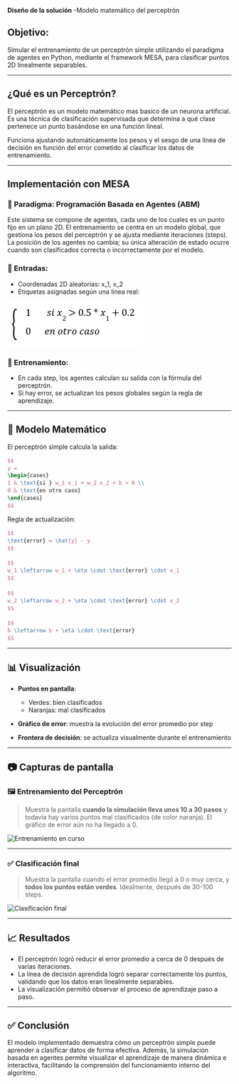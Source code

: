 **Diseño de la solución**
 -Modelo matemático del perceptrón 

## Objetivo:  
Simular el entrenamiento de un perceptrón simple utilizando el paradigma de agentes en Python, mediante el framework MESA, para clasificar puntos 2D linealmente separables.

---

##  ¿Qué es un Perceptrón?

El perceptrón es un modelo matemático mas basico de un neurona artificial. Es una técnica de clasificación supervisada que determina a qué clase pertenece un punto basándose en una función lineal.

Funciona ajustando automáticamente los pesos y el sesgo de una línea de decisión en función del error cometido al clasificar los datos de entrenamiento.

---

## Implementación con MESA

### 🔸 Paradigma: Programación Basada en Agentes (ABM)

Este sistema se compone de agentes, cada uno de los cuales es un punto fijo en un plano 2D. El entrenamiento se centra en un modelo global, que gestiona los pesos del perceptrón y se ajusta mediante iteraciones (steps). La posición de los agentes no cambia; su única alteración de estado ocurre cuando son clasificados correcta o incorrectamente por el modelo.

### 🔸 Entradas:

- Coordenadas 2D aleatorias: x_1, x_2 
- Etiquetas asignadas según una línea real:
  
![Diagrama c1](../Imagenes/c1.png)


### 🔸 Entrenamiento:

- En cada step, los agentes calculan su salida con la fórmula del perceptrón.
- Si hay error, se actualizan los pesos globales según la regla de aprendizaje.

---

## 🧮 Modelo Matemático

El perceptrón simple calcula la salida:

```latex
$$
y = 
\begin{cases}
1 & \text{si } w_1 x_1 + w_2 x_2 + b > 0 \\
0 & \text{en otro caso}
\end{cases}
$$
````

Regla de actualización:

```latex
$$
\text{error} = \hat{y} - y
$$

$$
w_1 \leftarrow w_1 + \eta \cdot \text{error} \cdot x_1
$$

$$
w_2 \leftarrow w_2 + \eta \cdot \text{error} \cdot x_2
$$

$$
b \leftarrow b + \eta \cdot \text{error}
$$
```

---

## 📊 Visualización

* **Puntos en pantalla**:

  * Verdes: bien clasificados
  * Naranjas: mal clasificados
* **Gráfico de error**: muestra la evolución del error promedio por step
* **Frontera de decisión**: se actualiza visualmente durante el entrenamiento

---

## 📷 Capturas de pantalla

### 🖼️ Entrenamiento del Perceptrón

> Muestra la pantalla **cuando la simulación lleva unos 10 a 30 pasos** y todavía hay varios puntos mal clasificados (de color naranja). El gráfico de error aún no ha llegado a 0.

![Entrenamiento en curso](capturas/entrenamiento.png)

---

### ✅ Clasificación final

> Muestra la pantalla cuando el error promedio llegó a 0 o muy cerca, y **todos los puntos están verdes**. Idealmente, después de 30-100 steps.

![Clasificación final](capturas/final.png)

---

## 📈 Resultados

* El perceptrón logró reducir el error promedio a cerca de 0 después de varias iteraciones.
* La línea de decisión aprendida logró separar correctamente los puntos, validando que los datos eran linealmente separables.
* La visualización permitió observar el proceso de aprendizaje paso a paso.

---

## ✅ Conclusión

El modelo implementado demuestra cómo un perceptrón simple puede aprender a clasificar datos de forma efectiva. Además, la simulación basada en agentes permite visualizar el aprendizaje de manera dinámica e interactiva, facilitando la comprensión del funcionamiento interno del algoritmo.
